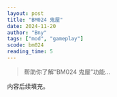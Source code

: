 ```yaml
---
layout: post
title: "BM024 鬼屋"
date: 2024-11-20
author: "Bny"
tags: ["mod", "gameplay"]
scode: bm024
reading_time: 5
---
```


> 帮助你了解“BM024 鬼屋”功能...

内容后续填充。
